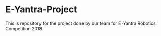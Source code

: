 # E-Yantra-Project
This is repository for the project done by our team for E-Yantra Robotics Competition 2018
